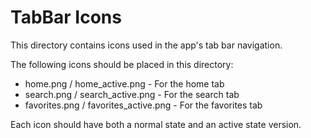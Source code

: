 # TabBar Icons

This directory contains icons used in the app's tab bar navigation.

The following icons should be placed in this directory:
- home.png / home_active.png - For the home tab
- search.png / search_active.png - For the search tab
- favorites.png / favorites_active.png - For the favorites tab

Each icon should have both a normal state and an active state version.